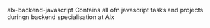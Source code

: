 alx-backend-javascript
Contains all ofn javascript tasks and projects duringn backend specialisation at Alx
